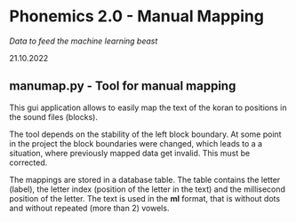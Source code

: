Phonemics 2.0 - Manual Mapping
============================================

*Data to feed the machine learning beast*

21.10.2022

## manumap.py - Tool for manual mapping
This gui application allows to easily map the text of the koran to positions in the sound files (blocks).

The tool depends on the stability of the left block boundary. At some point in the project the block boundaries were changed, which leads to a a situation, where previously mapped data get invalid. This must be corrected.

The mappings are stored in a database table. The table contains the letter (label), the letter index (position of the letter in the text) and the millisecond position of the letter. The text is used in the **ml** format, that is without dots and without repeated (more than 2) vowels.

